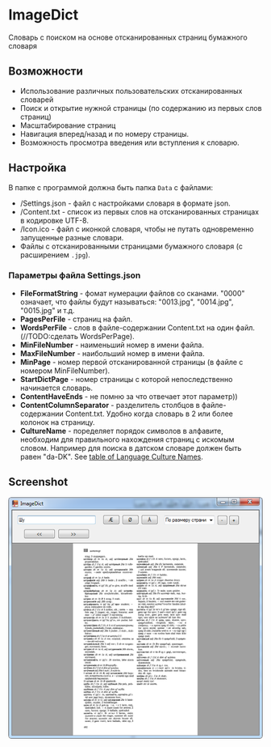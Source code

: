 # ImageDict
Словарь с поиском на основе отсканированных страниц бумажного словаря

## Возможности
* Использование различных пользовательских отсканированных словарей
* Поиск и открытие нужной страницы (по содержанию из первых слов страниц)
* Масштабирование страниц
* Навигация вперед/назад и по номеру страницы.
* Возможность просмотра введения или вступления к словарю.


## Настройка
В папке с программой должна быть папка `Data` с файлами:
* /Settings.json - файл с настройками словаря в формате json.
* /Content.txt - список из первых слов на отсканированных страницах в кодировке UTF-8.
* /Icon.ico - файл с иконкой словаря, чтобы не путать одновременно запущенные разные словари.
* Файлы с отсканированными страницами бумажного словаря (с расширением `.jpg`).


### Параметры файла Settings.json
* **FileFormatString** - фомат нумерации файлов со сканами. "0000" означает, что файлы будут называться: "0013.jpg", "0014.jpg", "0015.jpg" и т.д.
* **PagesPerFile** - страниц на файл.
* **WordsPerFile** - слов в файле-содержании Content.txt на один файл.(//TODO:сделать WordsPerPage).
* **MinFileNumber** - наименьший номер в имени файла.
* **MaxFileNumber** - наибольший номер в имени файла.
* **MinPage** - номер первой отсканированной страницы (в файле с номером MinFileNumber).
* **StartDictPage** - номер страницы с которой непоследственно начинается словарь.
* **ContentHaveEnds** - не помню за что отвечает этот параметр))
* **ContentColumnSeparator** - разделитель столбцов в файле-содержании Content.txt. Удобно когда словарь в 2 или более колонок на страницу.
* **CultureName** - поределяет порядок символов в алфавите, необходим для правильного нахождения страниц с искомым словом. Например для поиска в датском словаре должен быть равен "da-DK". See [table of Language Culture Names](https://msdn.microsoft.com/en-us/library/ee825488(v=cs.20).aspx).

## Screenshot
![ImageDict screenshot](ImageDict.png?raw=true "ImageDict screenshot")
